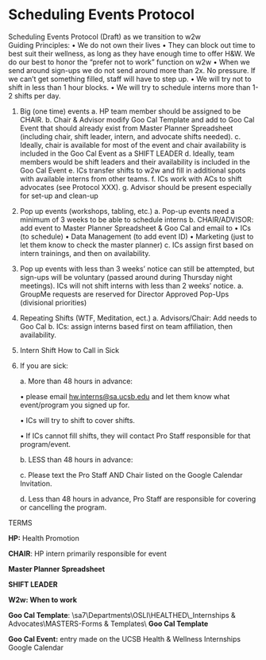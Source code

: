 # Scheduling Events Protocol

Scheduling Events Protocol \(Draft\) as we transition to w2w  
Guiding Principles: • We do not own their lives • They can block out time to best suit their wellness, as long as they have enough time to offer H&W. We do our best to honor the “prefer not to work” function on w2w • When we send around sign-ups we do not send around more than 2x. No pressure. If we can’t get something filled, staff will have to step up. • We will try not to shift in less than 1 hour blocks. • We will try to schedule interns more than 1-2 shifts per day.

1. Big \(one time\) events a. HP team member should be assigned to be CHAIR. b. Chair & Advisor modify Goo Cal Template and add to Goo Cal Event that should already exist from Master Planner Spreadsheet \(including chair, shift leader, intern, and advocate shifts needed\). c. Ideally, chair is available for most of the event and chair availability is included in the Goo Cal Event as a SHIFT LEADER d. Ideally, team members would be shift leaders and their availability is included in the Goo Cal Event e. ICs transfer shifts to w2w and fill in additional spots with available interns from other teams. f. ICs work with ACs to shift advocates \(see Protocol XXX\). g. Advisor should be present especially for set-up and clean-up
2. Pop up events \(workshops, tabling, etc.\) a. Pop-up events need a minimum of 3 weeks to be able to schedule interns b. CHAIR/ADVISOR: add event to Master Planner Spreadsheet & Goo Cal and email to • ICs \(to schedule\) • Data Management \(to add event ID\) • Marketing \(just to let them know to check the master planner\) c. ICs assign first based on intern trainings, and then on availability.
3. Pop up events with less than 3 weeks’ notice can still be attempted, but sign-ups will be voluntary \(passed around during Thursday night meetings\). ICs will not shift interns with less than 2 weeks’ notice. a. GroupMe requests are reserved for Director Approved Pop-Ups \(divisional priorities\)
4. Repeating Shifts \(WTF, Meditation, ect.\) a. Advisors/Chair: Add needs to Goo Cal b. ICs: assign interns based first on team affiliation, then availability.
5. Intern Shift How to Call in Sick
6. If you are sick:

   a.     More than 48 hours in advance: 

   •    please email hw.interns@sa.ucsb.edu and let them know what event/program you signed up for.

   •    ICs will try to shift to cover shifts.

   •    If ICs cannot fill shifts, they will contact Pro Staff responsible for that program/event.

   b.    LESS than 48 hours in advance: 

   c.    Please text the Pro Staff AND Chair listed on the Google Calendar Invitation.

   d.    Less than 48 hours in advance, Pro Staff are responsible for covering or cancelling the program.

TERMS 

**HP:** Health Promotion

**CHAIR**: HP intern primarily responsible for event

**Master Planner Spreadsheet**

**SHIFT LEADER**

**W2w: When to work**

**Goo Cal Template**: \\sa7\Departments\OSLI\HEALTHED\\_Internships & Advocates\MASTERS-Forms & Templates\ **Goo Cal Template**

**Goo Cal Event:** entry made on the UCSB Health & Wellness Internships Google Calendar


